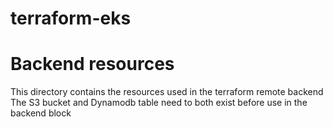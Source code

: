 # terraform-eks

# Backend resources
This directory contains the resources used in the terraform remote backend
The S3 bucket and Dynamodb table need to both exist before use in the backend block
